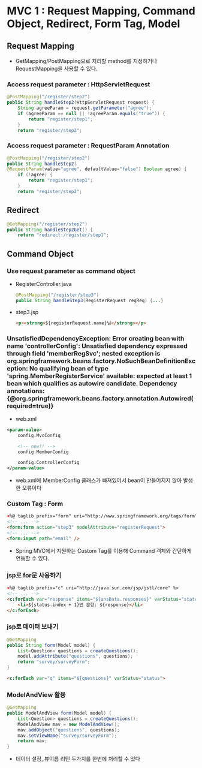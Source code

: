 # MVC 1 : Request Mapping, Command Object, Redirect, Form Tag, Model

## Request Mapping

- GetMapping/PostMapping으로 처리할 method를 지정하거나 RequestMapping을 사용할 수 있다.

### Access request parameter : HttpServletRequest

```java
@PostMapping("/register/step2")
public String handleStep2(HttpServletRequest request) {
    String agreeParam = request.getParameter("agree");
    if (agreeParam == null || !agreeParam.equals("true")) {
        return "register/step1";
    }
    return "register/step2";
```

### Access request parameter : RequestParam Annotation

```java
@PostMapping("/register/step2")
public String handleStep2(
@RequestParam(value="agree", defaultValue="false") Boolean agree) {
    if (!agree) {
        return "register/step1";
    }
    return "register/step2";
```

## Redirect

```java
@GetMapping("/register/step2")
public String handleStep2Get() {
    return "redirect:/register/step1";
```

## Command Object

### Use request parameter as command object

- RegisterController.java
  ```java
  @PostMapping("/register/step3")
  public String handleStep3(RegisterRequest regReq) {...}
  ```
- step3.jsp
  ```html
  <p><strong>${registerRequest.name}님</strong></p>
  ```

### UnsatisfiedDependencyException: Error creating bean with name 'controllerConfig': Unsatisfied dependency expressed through field 'memberRegSvc'; nested exception is org.springframework.beans.factory.NoSuchBeanDefinitionException: No qualifying bean of type 'spring.MemberRegisterService' available: expected at least 1 bean which qualifies as autowire candidate. Dependency annotations: {@org.springframework.beans.factory.annotation.Autowired(required=true)}
* web.xml
```xml
<param-value>
    config.MvcConfig

    <!-- new!! -->
    config.MemberConfig

    config.ControllerConfig
</param-value>
```
* web.xml에 MemberConfig 클래스가 빠져있어서 bean이 만들어지지 않아 발생한 오류이다

### Custom Tag : Form
```html
<%@ taglib prefix="form" uri="http://www.springframework.org/tags/form" %>
<!-- ... -->
<form:form action="step3" modelAttribute="registerRequest">
<!-- ... -->
<form:input path="email" />
```

* Spring MVC에서 지원하는 Custom Tag를 이용해 Command 객체와 간단하게 연동할 수 있다.


### jsp로 for문 사용하기
```html
<%@ taglib prefix="c" uri="http://java.sun.com/jsp/jstl/core" %>
<!-- ... -->
<c:forEach var="response" items="${ansData.responses}" varStatus="status">
    <li>${status.index + 1}번 문항: ${response}</li>
</c:forEach>
```

### jsp로 데이터 보내기
```java
@GetMapping
public String form(Model model) {
    List<Question> questions = createQuestions();
    model.addAttribute("questions", questions);
    return "survey/surveyForm";
}
```

```html
<c:forEach var="q" items="${questions}" varStatus="status">
```

### ModelAndView 활용
```java
@GetMapping
public ModelAndView form(Model model) {
    List<Question> questions = createQuestions();
    ModelAndView mav = new ModelAndView();
    mav.addObject("questions", questions);
    mav.setViewName("survey/surveyForm");
    return mav;
}
```
* 데이터 설정, 뷰이름 리턴 두가지를 한번에 처리할 수 있다
